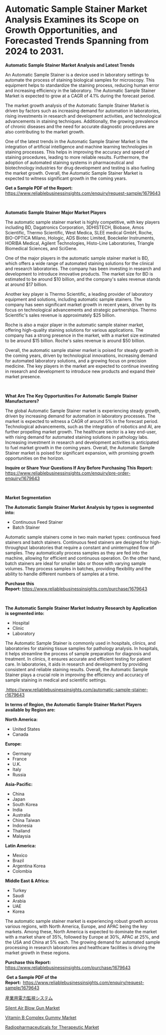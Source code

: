 <p><h1>Automatic Sample Stainer Market Analysis Examines its Scope on Growth Opportunities, and Forecasted Trends Spanning from 2024 to 2031.</h1></p><p><strong>Automatic Sample Stainer Market Analysis and Latest Trends</strong></p>
<p><p>An Automatic Sample Stainer is a device used in laboratory settings to automate the process of staining biological samples for microscopy. This equipment helps to standardize the staining process, reducing human error and increasing efficiency in the laboratory. The Automatic Sample Stainer Market is expected to grow at a CAGR of 4.1% during the forecast period.</p><p>The market growth analysis of the Automatic Sample Stainer Market is driven by factors such as increasing demand for automation in laboratories, rising investments in research and development activities, and technological advancements in staining techniques. Additionally, the growing prevalence of chronic diseases and the need for accurate diagnostic procedures are also contributing to the market growth. </p><p>One of the latest trends in the Automatic Sample Stainer Market is the integration of artificial intelligence and machine learning technologies in staining processes. This helps in improving the accuracy and speed of staining procedures, leading to more reliable results. Furthermore, the adoption of automated staining systems in pharmaceutical and biotechnology industries for drug development and testing is also fueling the market growth. Overall, the Automatic Sample Stainer Market is expected to witness significant growth in the coming years.</p></p>
<p><strong>Get a Sample PDF of the Report:&nbsp;</strong> <a href="https://www.reliablebusinessinsights.com/enquiry/request-sample/1679643">https://www.reliablebusinessinsights.com/enquiry/request-sample/1679643</a></p>
<p>&nbsp;</p>
<p><strong>Automatic Sample Stainer Major Market Players</strong></p>
<p><p>The automatic sample stainer market is highly competitive, with key players including BD, Dagatronics Corporation, 3DHISTECH, Biobase, Amos Scientific, Thermo Scientific, West Medica, SLEE medical GmbH, Roche, BIO-OPTICA Milano, Hologic, ADS Biotec Limited, Boeckeler Instruments, HORIBA Medical, Agilent Technologies, Histo-Line Laboratories, Triangle Biomedical Sciences, and SciGene.</p><p>One of the major players in the automatic sample stainer market is BD, which offers a wide range of automated staining solutions for the clinical and research laboratories. The company has been investing in research and development to introduce innovative products. The market size for BD is estimated to be around $10 billion, and the company's sales revenue stands at around $17 billion.</p><p>Another key player is Thermo Scientific, a leading provider of laboratory equipment and solutions, including automatic sample stainers. The company has seen significant market growth in recent years, driven by its focus on technological advancements and strategic partnerships. Thermo Scientific's sales revenue is approximately $25 billion.</p><p>Roche is also a major player in the automatic sample stainer market, offering high-quality staining solutions for various applications. The company has a strong presence in the market, with a market size estimated to be around $15 billion. Roche's sales revenue is around $50 billion.</p><p>Overall, the automatic sample stainer market is poised for steady growth in the coming years, driven by technological innovations, increasing demand for automated laboratory solutions, and a growing focus on precision medicine. The key players in the market are expected to continue investing in research and development to introduce new products and expand their market presence.</p></p>
<p>&nbsp;</p>
<p><strong>What Are The Key Opportunities For Automatic Sample Stainer Manufacturers?</strong></p>
<p><p>The global Automatic Sample Stainer market is experiencing steady growth, driven by increasing demand for automation in laboratory processes. The market is expected to witness a CAGR of around 5% in the forecast period. Technological advancements, such as the integration of robotics and AI, are further propelling market growth. The healthcare sector is a key end-user, with rising demand for automated staining solutions in pathology labs. Increasing investment in research and development activities is anticipated to fuel market growth in the coming years. Overall, the Automatic Sample Stainer market is poised for significant expansion, with promising growth opportunities on the horizon.</p></p>
<p><strong>Inquire or Share Your Questions If Any Before Purchasing This Report:</strong> <a href="https://www.reliablebusinessinsights.com/enquiry/pre-order-enquiry/1679643">https://www.reliablebusinessinsights.com/enquiry/pre-order-enquiry/1679643</a></p>
<p>&nbsp;</p>
<p><strong>Market Segmentation</strong></p>
<p><strong>The Automatic Sample Stainer Market Analysis by types is segmented into:</strong></p>
<p><ul><li>Continuous Feed Stainer</li><li>Batch Stainer</li></ul></p>
<p><p>Automatic sample stainers come in two main market types: continuous feed stainers and batch stainers. Continuous feed stainers are designed for high-throughput laboratories that require a constant and uninterrupted flow of samples. They automatically process samples as they are fed into the machine, allowing for efficient and continuous operation. On the other hand, batch stainers are ideal for smaller labs or those with varying sample volumes. They process samples in batches, providing flexibility and the ability to handle different numbers of samples at a time.</p></p>
<p><strong>Purchase this Report:&nbsp;</strong><a href="https://www.reliablebusinessinsights.com/purchase/1679643">https://www.reliablebusinessinsights.com/purchase/1679643</a></p>
<p>&nbsp;</p>
<p><strong>The Automatic Sample Stainer Market Industry Research by Application is segmented into:</strong></p>
<p><ul><li>Hospital</li><li>Clinic</li><li>Laboratory</li></ul></p>
<p><p>The Automatic Sample Stainer is commonly used in hospitals, clinics, and laboratories for staining tissue samples for pathology analysis. In hospitals, it helps streamline the process of sample preparation for diagnosis and treatment. In clinics, it ensures accurate and efficient testing for patient care. In laboratories, it aids in research and development by providing consistent and reliable staining results. Overall, the Automatic Sample Stainer plays a crucial role in improving the efficiency and accuracy of sample staining in medical and scientific settings.</p></p>
<p><a href="https://www.reliablebusinessinsights.com/automatic-sample-stainer-r1679643">&nbsp;https://www.reliablebusinessinsights.com/automatic-sample-stainer-r1679643</a></p>
<p><strong>In terms of Region, the Automatic Sample Stainer Market Players available by Region are:</strong></p>
<p>
    <p> <strong> North America: </strong>
        <ul>
            <li>United States</li>
            <li>Canada</li>
        </ul>
        </p> 
    <p> <strong> Europe: </strong>
        <ul>
            <li>Germany</li>
            <li>France</li>
            <li>U.K.</li>
            <li>Italy</li>
            <li>Russia</li>
        </ul>
        </p> 
    <p> <strong> Asia-Pacific: </strong>
        <ul>
            <li>China</li>
            <li>Japan</li>
            <li>South Korea</li>
            <li>India</li>
            <li>Australia</li>
            <li>China Taiwan</li>
            <li>Indonesia</li>
            <li>Thailand</li>
            <li>Malaysia</li>
        </ul>
        </p> 
    <p> <strong> Latin America: </strong>
        <ul>
            <li>Mexico</li>
            <li>Brazil</li>
            <li>Argentina Korea</li>
            <li>Colombia</li>
        </ul>
        </p> 
    <p> <strong> Middle East & Africa: </strong>
        <ul>
            <li>Turkey</li>
            <li>Saudi</li>
            <li>Arabia</li>
            <li>UAE</li>
            <li>Korea</li>
        </ul>
    </p>
    </p>
<p><p>The automatic sample stainer market is experiencing robust growth across various regions, with North America, Europe, and APAC being the key markets. Among these, North America is expected to dominate the market with a market share of 35%, followed by Europe at 30%, APAC at 25%, and the USA and China at 5% each. The growing demand for automated sample processing in research laboratories and healthcare facilities is driving the market growth in these regions.</p></p>
<p><strong>Purchase this Report: </strong><a href="https://www.reliablebusinessinsights.com/purchase/1679643">https://www.reliablebusinessinsights.com/purchase/1679643</a></p>
<p>&nbsp;<strong>Get a Sample PDF of the Report:&nbsp;&nbsp;</strong><a href="https://www.reliablebusinessinsights.com/enquiry/request-sample/1679643">https://www.reliablebusinessinsights.com/enquiry/request-sample/1679643</a></p>
<p><strong></strong></p>
<p><p><a href="https://github.com/pepo3k/Market-Research-Report-List-2/blob/main/4777633182596.md">産業用電力監視システム</a></p><p><a href="https://medium.com/@madisynreinger/global-silent-air-blow-gun-market-size-is-expected-to-reach-at-a-cagr-of-13-and-this-report-d0bb18cf684c">Silent Air Blow Gun Market</a></p><p><a href="https://medium.com/@felipestehr/vitamin-b-complex-gummy-market-size-is-growing-at-cagr-of-11-7-510473a512df">Vitamin B Complex Gummy Market</a></p><p><a href="https://issuu.com/reportprime-2/docs/radiopharmaceuticals-for-therapeutic-market-size-2">Radiopharmaceuticals for Therapeutic Market</a></p></p>